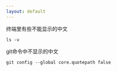 ```yaml
---
layout: default
---
```

终端里有些不能显示的中文

`ls -v`

git命令中不显示的中文

`git config --global core.quotepath false`
 